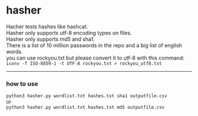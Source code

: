 # hasher
Hacher tests hashes like hashcat.<br>
Hasher only supports utf-8 encoding types on files.<br>
Hasher only supports md5 and sha1.<br>
There is a list of 10 million passwords in the repo and a big list of english words.<br>
you can use rockyou.txt but please convert it to utf-8
with this command:<br>
`iconv -f ISO-8859-1 -t UTF-8 rockyou.txt > rockyou_utf8.txt`

----------------------------------------------------------------------------
### how to use
`python3 hasher.py wordlist.txt hashes.txt sha1 outputfile.csv`<br>
or <br>
`python3 hasher.py wordlist.txt hashes.txt md5 outputfile.csv`
